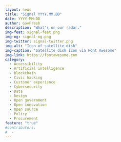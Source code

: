 ```yaml
---
layout: news
title: "Signal YYYY.MM.DD"
date: YYYY-MM-DD
author: GovFresh
description: "What's on our radar."
img-feat: signal-feat.png
img-og: signal-og.png
img-twitter: signal-twitter.png
img-alt: "Icon of satellite dish"
img-caption: "Satellite dish icon via Font Awesome"
img-link: https://fontawesome.com
category:
  - Accessibility
  - Artificial intelligence
  - Blockchain
  - Civic hacking
  - Customer experience
  - Cybersecurity
  - Data
  - Design
  - Open government
  - Open innovation
  - Open source
  - Policy
  - Procurement
feature: "true"
#contributors:
#  - 
---
```


